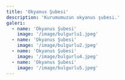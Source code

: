 ```yaml
---
title: 'Okyanus Şubesi'
description: 'Kurumumuzun okyanus şubesi.'
galeri:
  - name: 'Okyanus Şubesi'
    image: '/image/bulgurlu1.jpeg'
  - name: 'Okyanus Şubesi'
    image: '/image/bulgurlu2.jpeg'
  - name: 'Okyanus Şubesi'
    image: '/image/bulgurlu4.jpeg'
  - name: 'Okyanus Şubesi'
    image: '/image/bulgurlu5.jpeg'
---
```

